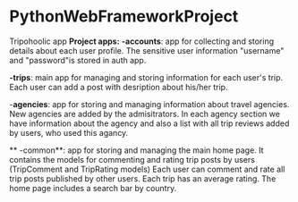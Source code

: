 # PythonWebFrameworkProject
Tripohoolic app 
**Project apps:**
 **-accounts**: app for collecting and storing details about each user profile. The sensitive user information "username" and "password"is stored in auth app. 
 
 **-trips**: main app for managing and storing information for each user's trip. Each user can add a post with desription about his/her trip. 
 
 -**agencies**: app for storing and managing information about travel agencies. New agencies are added by the admisitrators. 
            In each agency section we have information about the agency and also a list with all trip reviews added by users, who used this agancy.
            
** -common**: app for storing and managing the main home page. It contains the models for commenting and rating trip posts by users (TripComment and TripRating models) 
          Each user can comment and rate all trip posts published by other users. Each trip has an average rating.
          The home page includes a search bar by country.
